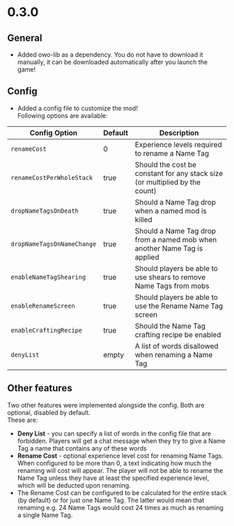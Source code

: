 # 0.3.0

## General

- Added owo-lib as a dependency. You do not have to download it manually, it can be downloaded automatically after you launch the game!

## Config

- Added a config file to customize the mod!  
  Following options are available:

| Config Option              | Default | Description                                                                 |
|----------------------------|---------|-----------------------------------------------------------------------------|
| `renameCost`               | 0       | Experience levels required to rename a Name Tag                             |
| `renameCostPerWholeStack`  | true    | Should the cost be constant for any stack size (or multiplied by the count) |
| `dropNameTagsOnDeath`      | true    | Should a Name Tag drop when a named mod is killed                           |
| `dropNameTagsOnNameChange` | true    | Should a Name Tag drop from a named mob when another Name Tag is applied    |
| `enableNameTagShearing`    | true    | Should players be able to use shears to remove Name Tags from mobs          | 
| `enableRenameScreen`       | true    | Should players be able to use the Rename Name Tag screen                    |
| `enableCraftingRecipe`     | true    | Should the Name Tag crafting recipe be enabled                              |
| `denyList`                 | empty   | A list of words disallowed when renaming a Name Tag                         | 

## Other features

Two other features were implemented alongside the config. Both are optional, disabled by default.  
These are:

- **Deny List** - you can specify a list of words in the config file that are forbidden. Players will get a chat message 
  when they try to give a Name Tag a name that contains any of these words
- **Rename Cost** - optional experience level cost for renaming Name Tags. When configured to be more than 0, a text
  indicating how much the renaming will cost will appear. The player will not be able to rename the Name Tag unless they 
  have at least the specified experience level, which will be deducted upon renaming.
- The Rename Cost can be configured to be calculated for the entire stack (by default) or for just one Name Tag. The
  latter would mean that renaming e.g. 24 Name Tags would cost 24 times as much as renaming a single Name Tag.